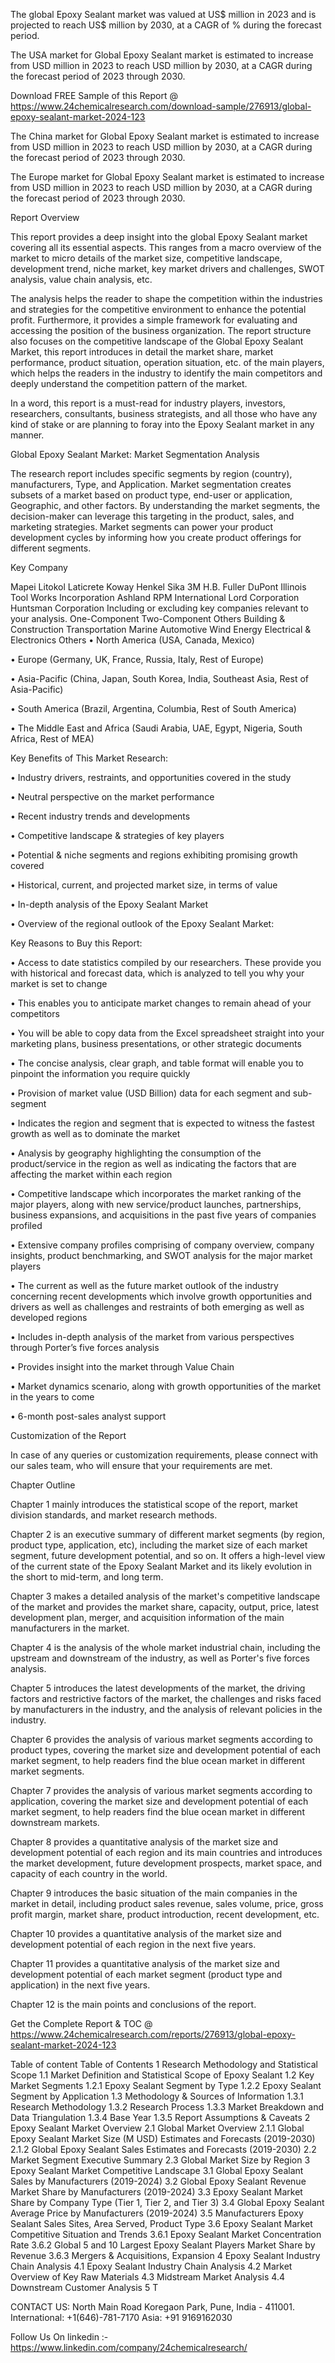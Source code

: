 The global Epoxy Sealant market was valued at US$ million in 2023 and is projected to reach US$ million by 2030, at a CAGR of % during the forecast period.

The USA market for Global Epoxy Sealant market is estimated to increase from USD million in 2023 to reach USD million by 2030, at a CAGR during the forecast period of 2023 through 2030.

Download FREE Sample of this Report @ https://www.24chemicalresearch.com/download-sample/276913/global-epoxy-sealant-market-2024-123

The China market for Global Epoxy Sealant market is estimated to increase from USD million in 2023 to reach USD million by 2030, at a CAGR during the forecast period of 2023 through 2030.

The Europe market for Global Epoxy Sealant market is estimated to increase from USD million in 2023 to reach USD million by 2030, at a CAGR during the forecast period of 2023 through 2030.

Report Overview

This report provides a deep insight into the global Epoxy Sealant market covering all its essential aspects. This ranges from a macro overview of the market to micro details of the market size, competitive landscape, development trend, niche market, key market drivers and challenges, SWOT analysis, value chain analysis, etc.

The analysis helps the reader to shape the competition within the industries and strategies for the competitive environment to enhance the potential profit. Furthermore, it provides a simple framework for evaluating and accessing the position of the business organization. The report structure also focuses on the competitive landscape of the Global Epoxy Sealant Market, this report introduces in detail the market share, market performance, product situation, operation situation, etc. of the main players, which helps the readers in the industry to identify the main competitors and deeply understand the competition pattern of the market.

In a word, this report is a must-read for industry players, investors, researchers, consultants, business strategists, and all those who have any kind of stake or are planning to foray into the Epoxy Sealant market in any manner.

Global Epoxy Sealant Market: Market Segmentation Analysis

The research report includes specific segments by region (country), manufacturers, Type, and Application. Market segmentation creates subsets of a market based on product type, end-user or application, Geographic, and other factors. By understanding the market segments, the decision-maker can leverage this targeting in the product, sales, and marketing strategies. Market segments can power your product development cycles by informing how you create product offerings for different segments.

Key Company

Mapei
Litokol
Laticrete
Koway
Henkel
Sika
3M
H.B. Fuller
DuPont
Illinois Tool Works Incorporation
Ashland
RPM International
Lord Corporation
Huntsman Corporation
Including or excluding key companies relevant to your analysis.
One-Component
Two-Component
Others
Building & Construction
Transportation
Marine
Automotive
Wind Energy
Electrical & Electronics
Others
• North America (USA, Canada, Mexico)

• Europe (Germany, UK, France, Russia, Italy, Rest of Europe)

• Asia-Pacific (China, Japan, South Korea, India, Southeast Asia, Rest of Asia-Pacific)

• South America (Brazil, Argentina, Columbia, Rest of South America)

• The Middle East and Africa (Saudi Arabia, UAE, Egypt, Nigeria, South Africa, Rest of MEA)

Key Benefits of This Market Research:

• Industry drivers, restraints, and opportunities covered in the study

• Neutral perspective on the market performance

• Recent industry trends and developments

• Competitive landscape & strategies of key players

• Potential & niche segments and regions exhibiting promising growth covered

• Historical, current, and projected market size, in terms of value

• In-depth analysis of the Epoxy Sealant Market

• Overview of the regional outlook of the Epoxy Sealant Market:

Key Reasons to Buy this Report:

• Access to date statistics compiled by our researchers. These provide you with historical and forecast data, which is analyzed to tell you why your market is set to change

• This enables you to anticipate market changes to remain ahead of your competitors

• You will be able to copy data from the Excel spreadsheet straight into your marketing plans, business presentations, or other strategic documents

• The concise analysis, clear graph, and table format will enable you to pinpoint the information you require quickly

• Provision of market value (USD Billion) data for each segment and sub-segment

• Indicates the region and segment that is expected to witness the fastest growth as well as to dominate the market

• Analysis by geography highlighting the consumption of the product/service in the region as well as indicating the factors that are affecting the market within each region

• Competitive landscape which incorporates the market ranking of the major players, along with new service/product launches, partnerships, business expansions, and acquisitions in the past five years of companies profiled

• Extensive company profiles comprising of company overview, company insights, product benchmarking, and SWOT analysis for the major market players

• The current as well as the future market outlook of the industry concerning recent developments which involve growth opportunities and drivers as well as challenges and restraints of both emerging as well as developed regions

• Includes in-depth analysis of the market from various perspectives through Porter’s five forces analysis

• Provides insight into the market through Value Chain

• Market dynamics scenario, along with growth opportunities of the market in the years to come

• 6-month post-sales analyst support

Customization of the Report

In case of any queries or customization requirements, please connect with our sales team, who will ensure that your requirements are met.

Chapter Outline

Chapter 1 mainly introduces the statistical scope of the report, market division standards, and market research methods.

Chapter 2 is an executive summary of different market segments (by region, product type, application, etc), including the market size of each market segment, future development potential, and so on. It offers a high-level view of the current state of the Epoxy Sealant Market and its likely evolution in the short to mid-term, and long term.

Chapter 3 makes a detailed analysis of the market's competitive landscape of the market and provides the market share, capacity, output, price, latest development plan, merger, and acquisition information of the main manufacturers in the market.

Chapter 4 is the analysis of the whole market industrial chain, including the upstream and downstream of the industry, as well as Porter's five forces analysis.

Chapter 5 introduces the latest developments of the market, the driving factors and restrictive factors of the market, the challenges and risks faced by manufacturers in the industry, and the analysis of relevant policies in the industry.

Chapter 6 provides the analysis of various market segments according to product types, covering the market size and development potential of each market segment, to help readers find the blue ocean market in different market segments.

Chapter 7 provides the analysis of various market segments according to application, covering the market size and development potential of each market segment, to help readers find the blue ocean market in different downstream markets.

Chapter 8 provides a quantitative analysis of the market size and development potential of each region and its main countries and introduces the market development, future development prospects, market space, and capacity of each country in the world.

Chapter 9 introduces the basic situation of the main companies in the market in detail, including product sales revenue, sales volume, price, gross profit margin, market share, product introduction, recent development, etc.

Chapter 10 provides a quantitative analysis of the market size and development potential of each region in the next five years.

Chapter 11 provides a quantitative analysis of the market size and development potential of each market segment (product type and application) in the next five years.

Chapter 12 is the main points and conclusions of the report.

Get the Complete Report & TOC @ https://www.24chemicalresearch.com/reports/276913/global-epoxy-sealant-market-2024-123

Table of content
Table of Contents
1 Research Methodology and Statistical Scope
1.1 Market Definition and Statistical Scope of Epoxy Sealant
1.2 Key Market Segments
1.2.1 Epoxy Sealant Segment by Type
1.2.2 Epoxy Sealant Segment by Application
1.3 Methodology & Sources of Information
1.3.1 Research Methodology
1.3.2 Research Process
1.3.3 Market Breakdown and Data Triangulation
1.3.4 Base Year
1.3.5 Report Assumptions & Caveats
2 Epoxy Sealant Market Overview
2.1 Global Market Overview
2.1.1 Global Epoxy Sealant Market Size (M USD) Estimates and Forecasts (2019-2030)
2.1.2 Global Epoxy Sealant Sales Estimates and Forecasts (2019-2030)
2.2 Market Segment Executive Summary
2.3 Global Market Size by Region
3 Epoxy Sealant Market Competitive Landscape
3.1 Global Epoxy Sealant Sales by Manufacturers (2019-2024)
3.2 Global Epoxy Sealant Revenue Market Share by Manufacturers (2019-2024)
3.3 Epoxy Sealant Market Share by Company Type (Tier 1, Tier 2, and Tier 3)
3.4 Global Epoxy Sealant Average Price by Manufacturers (2019-2024)
3.5 Manufacturers Epoxy Sealant Sales Sites, Area Served, Product Type
3.6 Epoxy Sealant Market Competitive Situation and Trends
3.6.1 Epoxy Sealant Market Concentration Rate
3.6.2 Global 5 and 10 Largest Epoxy Sealant Players Market Share by Revenue
3.6.3 Mergers & Acquisitions, Expansion
4 Epoxy Sealant Industry Chain Analysis
4.1 Epoxy Sealant Industry Chain Analysis
4.2 Market Overview of Key Raw Materials
4.3 Midstream Market Analysis
4.4 Downstream Customer Analysis
5 T

CONTACT US:
North Main Road Koregaon Park, Pune, India - 411001.
International: +1(646)-781-7170
Asia: +91 9169162030

Follow Us On linkedin :- https://www.linkedin.com/company/24chemicalresearch/
